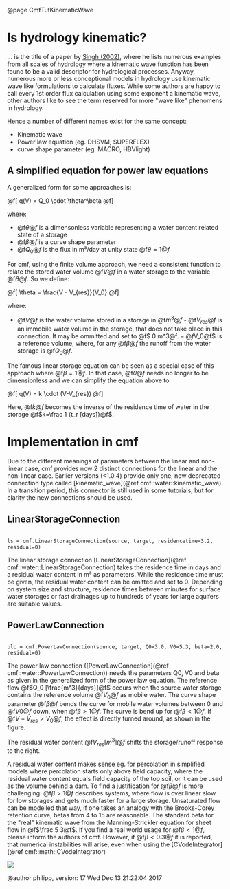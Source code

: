 @page CmfTutKinematicWave



# Is hydrology kinematic?

... is the title of a paper by [Singh (2002)](https://doi.org/10.1002/hyp.306),
where he lists numerous examples from all scales of hydrology where a
kinematic wave function has been found to be a valid descriptor for
hydrological processes. Anyway, numerous more or less conceptional
models in hydrology use kinematic wave like formulations to calculate
fluxes. While some authors are happy to call every 1st order flux
calculation using some exponent a kinematic wave, other authors like to
see the term reserved for more "wave like" phenomens in hydrology.

Hence a number of different names exist for the same concept:

- Kinematic wave 
- Power law equation (eg. DHSVM, SUPERFLEX) 
- curve shape parameter (eg. MACRO, HBVlight)

## A simplified equation for power law equations

A generalized form for some approaches is:


@f[
q(V) = Q_0 \cdot \theta^\beta
@f]

where:

- @f$\theta@f$ is a dimensonless variable representing a water
  content related state of a storage
- @f$\beta@f$ is a curve shape parameter 
- @f$Q_0@f$ is the flux in m³/day at unity state @f$\theta=1@f$

For cmf, using the finite volume approach, we need a consistent function
to relate the stored water volume @f$V@f$ in a water storage to the
variable @f$\theta@f$. So we define:


@f[
\theta = \frac{V - V_{res}}{V_0}
@f]

where:

- @f$V@f$ is the water volume stored in a storage in @f$m^3@f$ -
@f$V_{res}@f$ is an immobile water volume in the storage, that does
not take place in this connection. It may be ommitted and set to @f$ 0
m^3@f$. - @f$V_0@f$ is a reference volume, where, for any
@f$\beta@f$ the runoff from the water storage is @f$Q_0@f$.

The famous linear storage equation can be seen as a special case of this
approach where @f$\beta=1@f$. In that case, @f$\theta@f$ needs no
longer to be dimensionless and we can simplify the equation above to


@f[
q(V) = k \cdot (V-V_{res})
@f]

Here, @f$k@f$ becomes the inverse of the residence time of water in
the storage @f$k=\frac 1 {t_r [days]}@f$.

# Implementation in cmf

Due to the different meanings of parameters between the linear and
non-linear case, cmf provides now 2 distinct connections for the linear
and the non-linear case. Earlier versions (<1.0.4) provide only one,
now deprecated connection type called
[kinematic_wave](@ref cmf::water::kinematic_wave). In a transition
period, this connector is still used in some tutorials, but for clarity
the new connections should be used.

## LinearStorageConnection

~~~~~~~~~~~~~{.py}

ls = cmf.LinearStorageConnection(source, target, residencetime=3.2, residual=0)
~~~~~~~~~~~~~

The linear storage connection
[LinearStorageConnection](@ref cmf::water::LinearStorageConnection)
takes the residence time in days and a residual water content in m³ as
parameters. While the residence time must be given, the residual water
content can be omitted and set to 0. Depending on system size and
structure, residence times between minutes for surface water storages or
fast drainages up to hundreds of years for large aquifers are suitable
values.

## PowerLawConnection

~~~~~~~~~~~~~{.py}

plc = cmf.PowerLawConnection(source, target, Q0=3.0, V0=5.3, beta=2.0, residual=0)
~~~~~~~~~~~~~

The power law connection
([PowerLawConnection](@ref cmf::water::PowerLawConnection)) needs the
parameters Q0, V0 and beta as given in the generalized form of the power
law equation. The reference flow @f$Q_0 [\frac{m^3}{days}]@f$ occurs
when the source water storage contains the reference volume @f$V_0@f$
as mobile water. The curve shape parameter @f$\beta@f$ bends the curve
for mobile water volumes between 0 and @f$V0@f$ down, when
@f$\beta>1@f$. The curve is bend up for @f$\beta<1@f$. If @f$V -
V_{res}>V_0@f$, the effect is directly turned around, as shown in the
figure.

The residual water content @f$V_{res} [m^3]@f$ shifts the
storage/runoff response to the right.

A residual water content makes sense eg. for percolation in simplified
models where percolation starts only above field capacity, where the
residual water content equals field capacity of the top soil, or it can
be used as the volume behind a dam. To find a justification for
@f$\beta@f$ is more challenging: @f$\beta>1@f$ describes systems,
where flow is over linear slow for low storages and gets much faster for
a large storage. Unsaturated flow can be modelled that way, if one takes
an analogy with the Brooks-Corey retention curve, betas from 4 to 15 are
reasonable. The standard beta for the "real" kinematic wave from the
Manning-Strickler equation for sheet flow in @f$\frac 5 3@f$. If you
find a real world usage for @f$\beta<1@f$, please inform the authors
of cmf. However, if @f$\beta<0.3@f$ it is reported, that numerical
instabilities will arise, even when using the
[CVodeIntegrator](@ref cmf::math::CVodeIntegrator)

![](PowerLawConnection.png)

@author philipp, version: 17 Wed Dec 13 21:22:04 2017
